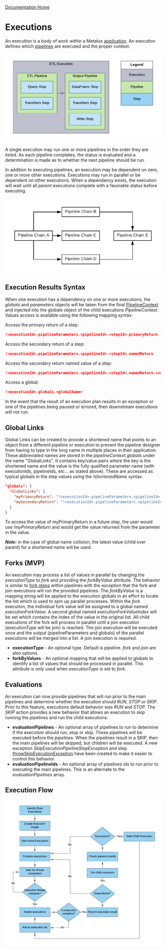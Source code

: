[Documentation Home](readme.md)

# Executions
An execution is a body of work within a Metalus [application](applications.md). An execution defines which 
[pipelines](pipelines.md) are executed and the proper context.

![Execution Summary](images/Execution_Overview.png)

A single execution may run one or more pipelines in the order they are listed. As each pipeline completes, the status is
evaluated and a determination is made as to whether the next pipeline should be run. 

In addition to executing pipelines, an execution may be dependent on zero, one or more other executions. Executions may
run in parallel or be dependent on other executions. When a dependency exists, the execution will wait until all _parent_ 
executions complete with a favorable status before executing.

![Pipeline Execution Plan Example](images/Execution_Plan_Example.png "Pipeline Execution Dependencies")

## Execution Results Syntax
When one execution has a dependency on one or more executions, the *globals* and *parameters* objects will be taken from 
the final [PipelineContext](pipeline-context.md) and injected into the globals object of the child executions 
_PipelineContext_. Values access is available using the following mapping syntax:

Access the primary return of a step:
```json
!<executionId>.pipelineParameters.<pipelineId>.<stepId>.primaryReturn
```

Access the secondary return of a step:
```json
!<executionId>.pipelineParameters.<pipelineId>.<stepId>.namedReturn
```

Access the secondary return named value of a step:
```json
!<executionId>.pipelineParameters.<pipelineId>.<stepId>.namedReturn.<valueName>
```

Access a global:
```json
!<executionId>.globals.<globalName>
```

In the event that the result of an execution plan results in an exception or one of the pipelines being paused or errored,
then downstream executions will not run.

## Global Links
Global Links can be created to provide a shortened name that points to an object from a different pipeline or execution to
prevent the pipeline designer from having to type in the long name in multiple places in their application.  These abbreviated
names are stored in the _pipelineContext.globals_ under the name "GlobalLinks".  It contains key/value pairs where the key is
the shortened name and the value is the fully qualified parameter name (with executionIds, pipelineIds, etc... as stated above).
These are accessed as typical globals in the step values using the _!shortenedName_ syntax.

```json
"globals": {
  "GlobalLinks": {
    "myPrimaryReturn": "!<executionId>.pipelineParameters.<pipelineId>.<stepId>.primaryReturn",
    "mySecondaryReturn": "!<executionId>.pipelineParameters.<pipelineId>.<stepId>.namedReturn.<valueName>"
  }
}
```
To access the value of myPrimaryReturn in a future step, the user would use _!myPrimaryReturn_ and would get the value returned
from the parameter in the value.
 
_**Note:**_ in the case of global name collision, the latest value (child over parent) for a shortened name will be used.

## Forks (MVP)
An execution may process a list of values in parallel by changing the _executionType_ to _fork_ and providing the _forkByValue_
attribute. The behavior is similar to [fork steps](fork-join.md) within pipelines with the exception that the fork and 
join executions will run the provided pipelines. The _forkByValue_ is a mapping string will be applied to the execution 
globals in an effort to locate the list which is used to spin up parallel processes. Within the _fork_ execution, the 
individual fork value will be assigned to a global named _executionForkValue_. A second global named _executionForkValueIndex_
will be set which contains the index of the value in the original list. All child executions of the fork will process
in parallel until a join execution (executionType will be join) is reached. The join execution will be executed once and
the output (pipelineParameters and globals) of the parallel executions will be merged into a list. A join execution is
required.

* **executionType** - An optional type. Default is pipeline. _fork_ and _join_ are also options.
* **forkByValues** - An optional mapping that will be applied to globals to identify a list of values that should be processed in parallel.
  This attribute is only used when _executionType_ is set to _fork_.
## Evaluations
An execution can now provide pipelines that will run prior to the main pipelines and determine whether the execution 
should _RUN_, _STOP_ or _SKIP_. Prior to this feature, executions default behavior was _RUN_ and _STOP_. The _SKIP_ 
action provides a new behavior that allows an execution to skip running the pipelines and run the child executions.

* **evaluationPipelines** - An optional array of pipelines to run to determine if the execution should run, stop or skip.
  These pipelines will be executed before the _pipelines_. When the pipelines result in a SKIP,
  then the main pipelines will be skipped, but children will be executed. A new exception
  _SkipExecutionPipelineStepException_ and step [throwSkipExecutionException](../metalus-core/docs/exceptionsteps.md#throw-skip-execution-exception) have been created
  to make it easier to control this behavior.
* **evaluationPipelineIds** - An optional array of pipelines ids to run prior to executing the main pipelines. This is an alternate to the _evaluationPipelines_ array.

## Execution Flow
![Execution Flow](images/Execution_Plan_Flow.png "Execution Flow")
